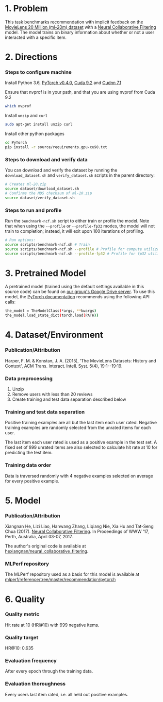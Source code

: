 # 1. Problem
This task benchmarks recommendation with implicit feedback on the [MovieLens 20 Million (ml-20m) dataset](https://grouplens.org/datasets/movielens/20m/) with a [Neural Collaborative Filtering](http://dl.acm.org/citation.cfm?id=3052569) model.
The model trains on binary information about whether or not a user interacted with a specific item.

# 2. Directions
### Steps to configure machine


Install Python 3.6, [PyTorch v0.4.0](https://github.com/pytorch/pytorch/tree/v0.4.0), [Cuda 9.2](https://developer.nvidia.com/cuda-downloads) and [Cudnn 7.1](https://developer.nvidia.com/cudnn)

Ensure that nvprof is in your path, and that you are using nvprof from Cuda 9.2
```bash
which nvprof
```


Install `unzip` and `curl`

```bash
sudo apt-get install unzip curl
```

Install other python packages

```bash
cd PyTorch
pip install -r source/requirements.gpu-cu90.txt
```

### Steps to download and verify data

You can download and verify the dataset by running the `download_dataset.sh` and `verify_dataset.sh` scripts in the parent directory:

```bash
# Creates ml-20.zip
source dataset/download_dataset.sh
# Confirms the MD5 checksum of ml-20.zip
source dataset/verify_dataset.sh
```

### Steps to run and profile


Run the `benchmark-ncf.sh` script to either train or profile the model. Note that when using the `--profile` or 
`--profile-fp32` modes, the model will not train to completion; instead, it will exit upon 100 iterations of profiling.

```bash
# Run options:
source scripts/benchmark-ncf.sh # Train
source scripts/benchmark-ncf.sh --profile # Profile for compute utilization
source scripts/benchmark-ncf.sh --profile-fp32 # Profile for fp32 utilization
```
# 3. Pretrained Model

A pretrained model (trained using the default settings available in this source code) can be found on [our group's Google Drive server](https://drive.google.com/open?id=1IaTqcCAWYhFsbvL4bnlJ2oEdGjP9OV7M).
To use this model, the [PyTorch documentation](https://pytorch.org/docs/master/notes/serialization.html) recommends 
using the following API calls:
```bash
the_model = TheModelClass(*args, **kwargs)
the_model.load_state_dict(torch.load(PATH))
```

# 4. Dataset/Environment
### Publication/Attribution
Harper, F. M. & Konstan, J. A. (2015), 'The MovieLens Datasets: History and Context', ACM Trans. Interact. Intell. Syst. 5(4), 19:1--19:19.

### Data preprocessing

1. Unzip
2. Remove users with less than 20 reviews
3. Create training and test data separation described below

### Training and test data separation
Positive training examples are all but the last item each user rated.
Negative training examples are randomly selected from the unrated items for each user.

The last item each user rated is used as a positive example in the test set.
A fixed set of 999 unrated items are also selected to calculate hit rate at 10 for predicting the test item.

### Training data order
Data is traversed randomly with 4 negative examples selected on average for every positive example.

# 5. Model
### Publication/Attribution
Xiangnan He, Lizi Liao, Hanwang Zhang, Liqiang Nie, Xia Hu and Tat-Seng Chua (2017). [Neural Collaborative Filtering](http://dl.acm.org/citation.cfm?id=3052569). In Proceedings of WWW '17, Perth, Australia, April 03-07, 2017.

The author's original code is available at [hexiangnan/neural_collaborative_filtering](https://github.com/hexiangnan/neural_collaborative_filtering).

### MLPerf repository
The MLPerf repository used as a basis for this model is available at [mlperf/reference/tree/master/recommendation/pytorch](https://github.com/mlperf/reference/tree/master/recommendation/pytorch)
# 6. Quality
### Quality metric
Hit rate at 10 (HR@10) with 999 negative items.

### Quality target
HR@10: 0.635

### Evaluation frequency
After every epoch through the training data.

### Evaluation thoroughness

Every users last item rated, i.e. all held out positive examples.
